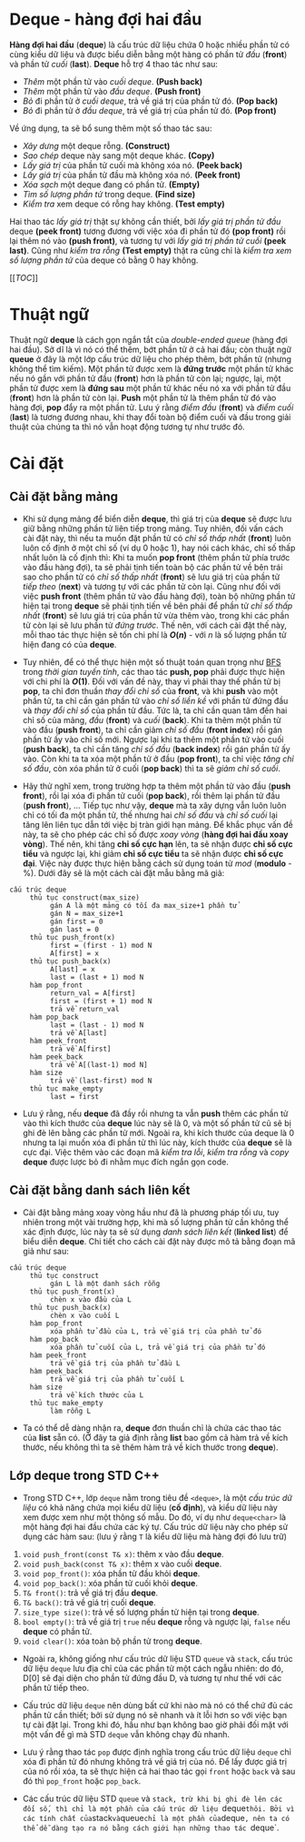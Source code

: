 # Deque - hàng đợi hai đầu

**Hàng đợi hai đầu** (**deque**) là cấu trúc dữ liệu chứa 0 hoặc nhiều phần tử có cùng kiểu dữ liệu và được biểu diễn bằng một hàng có phần tử _đầu_ (**front**) và phần tử _cuối_ (**last**). **Deque** hỗ trợ 4 thao tác như sau:

  - _Thêm_ một phần tử vào _cuối deque_. **(Push back)**
  - _Thêm_ một phần tử vào _đầu deque_. **(Push front)**
  - _Bỏ_ đi phần tử ở _cuối deque_, trả về giá trị của phần tử đó. **(Pop back)**
  - _Bỏ_ đi phần tử ở _đầu deque_, trả về giá trị của phần tử đó. **(Pop front)**

Về ứng dụng, ta sẽ bổ sung thêm một số thao tác sau:
  
  - _Xây dưng_ một deque rỗng. **(Construct)**
  - _Sao chép_ deque này sang một deque khác. **(Copy)**
  - _Lấy giá trị_ của phần tử cuối mà không xóa nó. **(Peek back)**
  - _Lấy giá trị_ của phần tử đầu mà không xóa nó. **(Peek front)**
  - _Xóa sạch_ một deque đang có phần tử. **(Empty)**
  - _Tìm số lượng phần tử_ trong deque. **(Find size)**
  - _Kiểm tra_ xem deque có rỗng hay không. **(Test empty)**

Hai thao tác _lấy giá trị_ thật sự không cần thiết, bởi _lấy giá trị phần tử đầu_ deque **(peek front)** tương đương với việc xóa đi phần tử đó **(pop front)** rồi lại thêm nó vào **(push front)**, và tương tự với _lấy giá trị phần tử cuối_ **(peek last)**. Cũng như  _kiểm tra rỗng_ **(Test empty)** thật ra cũng chỉ là _kiểm tra xem số lượng phần tử_ của deque có bằng 0 hay không.

[[_TOC_]]

# Thuật ngữ

Thuật ngữ **deque** là cách gọn ngắn tắt của _double-ended queue_ (hàng đợi hai đầu). Sở dĩ là vì nó có thể thêm, bớt phần tử ở cả hai đầu; còn thuật ngữ **queue** ở đây là một lớp cấu trúc dữ liệu cho phép thêm, bớt phần tử (nhưng không thể tìm kiếm). Một phần tử được xem là **đứng trước** một phần tử khác nếu nó gần với phần tử đầu (**front**) hơn là phần tử còn lại; ngược, lại, một phần tử được xem là **đứng sau** một phần tử khác nếu nó xa với phần tử đầu (**front**) hơn là phần tử còn lại. **Push** một phần tử là thêm phần tử đó vào hàng đợi, **pop** đẩy ra một phần tử. Lưu ý rằng _điểm đầu_ (**front**) và _điểm cuối_ (**last**) là tương đương nhau, khi thay đổi toàn bộ điểm cuối và đầu trong giải thuật của chúng ta thì nó vẫn hoạt động tương tự như trước đó.

# Cài đặt

## Cài đặt bằng mảng

- Khi sử dụng mảng để biển diễn **deque**, thì giá trị của **deque** sẽ được lưu giữ bằng những phần tử liên tiếp trong mảng. Tuy nhiên, đối vấn cách cài đặt này, thì nếu ta muốn đặt phần tử có _chỉ số thấp nhất_ (**front**) luôn luôn cố định ở một chỉ số (ví dụ $0$ hoặc $1$), hay nói cách khác, chỉ số thấp nhất luôn là cố định thì: Khi ta muốn **pop front** (thêm phần tử phía trước vào đầu hàng đợi), ta sẽ phải tịnh tiến toàn bộ các phần tử về bên trái sao cho phần tử có _chỉ số thấp nhất_ (**front**) sẽ lưu giá trị của phần tử _tiếp theo_ (**next**) và tương tự với các phần tử còn lại. Cũng như đối với việc **push front** (thêm phần tử vào đầu hàng đợi), toàn bộ những phần tử hiện tại trong **deque** sẽ phải tịnh tiến về bên phải để phần tử _chỉ số thấp nhất_ (**front**) sẽ lưu giá trị của phần tử vừa thêm vào, trong khi các phần tử còn lại sẽ lưu phần tử _đứng trước_. Thế nên, với cách cài đặt thế này, mỗi thao tác thực hiện sẽ tốn chi phí là **$O(n)$** - với $n$ là số lượng phần tử hiện đang có của **deque**. 

- Tuy nhiên, để có thể thực hiện một số thuật toán quan trọng như [BFS](http://wcipeg.com/wiki/Breadth-first_search) trong _thời gian tuyến tính_, các thao tác **push, pop** phải được thực hiện với chi phí là **$O(1)$**. Đối với vấn đề này, thay vì phải thay thế phần tử bị **pop**, ta chỉ đơn thuần _thay đổi chỉ số_ của **front**, và khi **push** vào một phần tử, ta chỉ cần gán phần tử vào _chỉ số liền kề_ với phần tử đứng đầu và _thay đổi chỉ số_ của phần tử đầu. Tức là, ta chỉ cần quan tâm đến hai chỉ số của mảng, _đầu_ (**front**) và _cuối_ (**back**). Khi ta thêm một phần tử vào đầu (**push front**), ta chỉ cần giảm _chỉ số đầu_ (**front index**) rồi gán phần tử ấy vào chỉ số mới. Ngược lại khi ta thêm một phần tử vào cuối (**push back**), ta chỉ cần tăng _chỉ số đầu_ (**back index**) rồi gán phần tử ấy vào. Còn khi ta ta xóa một phần tử ở đầu (**pop front**), ta chỉ việc _tăng chỉ số đầu_, còn xóa phần tử ở cuối (**pop back**) thì ta sẽ _giảm chỉ số cuối_.

- Hãy thử nghĩ xem, trong trường hợp ta thêm một phần tử vào đầu (**push front**), rồi lại xóa đi phần tử cuối (**pop back**), rồi thêm lại phần tử đầu (**push front**), ... Tiếp tục như vậy, **deque** mà ta xây dựng vẫn luôn luôn chỉ có tối đa một phần tử, thế nhưng hai _chỉ số đầu_ và _chỉ số cuối_ lại tăng lên liên tục dẫn tới việc bị tràn giới hạn mảng. Để khắc phục vấn đề này, ta sẽ cho phép các chỉ số được _xoay vòng_ (**hàng đợi hai đầu xoay vòng**). Thế nên, khi tăng **chỉ số cực hạn** lên, ta sẽ nhận được **chỉ số cực tiểu** và ngược lại, khi giảm **chỉ số cực tiểu** ta sẽ nhận được **chỉ số cực đại**. Việc này được thực hiện bằng cách sử dụng toán tử _mod_ (**modulo** - %). Dưới đây sẽ là một cách cài đặt mẫu bằng mã giả:

``` 
cấu trúc deque
     thủ tục construct(max_size)
          gán A là một mảng có tối đa max_size+1 phần tử
          gán N = max_size+1
          gán first = 0
          gán last = 0
     thủ tục push_front(x)
          first = (first - 1) mod N
          A[first] = x
     thủ tục push_back(x)
          A[last] = x
          last = (last + 1) mod N
     hàm pop_front
          return_val = A[first]
          first = (first + 1) mod N
          trả về return_val
     hàm pop_back
          last = (last - 1) mod N
          trả về A[last]
     hàm peek_front
          trả về A[first]
     hàm peek_back
          trả về A[(last-1) mod N]
     hàm size
          trả về (last-first) mod N
     thủ tục make_empty
          last = first
```

- Lưu ý rằng, nếu **deque** đã đầy rồi nhưng ta vẫn **push** thêm các phần tử vào thì kích thước của **deque** lúc này sẽ là $0$, và một số phần tử cũ sẽ bị ghi đè lên bằng các phần tử mới. Ngoài ra, khi kích thước của deque là $0$ nhưng ta lại muốn xóa đi phần tử thì lúc này, kích thước của **deque** sẽ là cực đại. Việc thêm vào các đoạn mã _kiểm tra lỗi_, _kiểm tra rỗng_ và _copy_ **deque** được lược bỏ đi nhằm mục đích ngắn gọn code.

## Cài đặt bằng danh sách liên kết

- Cài đặt bằng mảng xoay vòng hầu như đã là phương pháp tối ưu, tuy nhiên trong một vài trường hợp, khi mà số lượng phần tử cần không thể xác định được, lúc này ta sẽ sử dụng _danh sách liên kết_ (**linked list**) để biểu diễn **deque**. Chi tiết cho cách cài đặt này được mô tả bằng đoạn mã giả như sau:

```
cấu trúc deque
     thủ tục construct
          gán L là một danh sách rỗng
     thủ tục push_front(x)
          chèn x vào đầu của L
     thủ tục push_back(x)
          chèn x vào cuối L
     hàm pop_front
          xóa phần tử đầu của L, trả về giá trị của phần tử đó
     hàm pop_back
          xóa phần tử cuối của L, trả về giá trị của phần tử đó 
     hàm peek_front
          trả về giá trị của phần tử đầu L
     hàm peek_back
          trả về giá trị của phần tử cuối L
     hàm size
          trả về kích thước của L
     thủ tục make_empty
          làm rỗng L
```

- Ta có thể dễ dàng nhận ra, **deque** đơn thuần chỉ là chứa các thao tác của **list** sẵn có. (Ở đây ta giả định rằng **list** bao gồm cả hàm trả về kích thước, nếu không thì ta sẽ thêm hàm trả về kích thước trong **deque**).


## Lớp **deque** trong STD C++
- Trong STD C++, lớp `deque` nằm trong tiêu đề `<deque>`, là một _cấu trúc dữ liệu_ có khả năng chứa mọi kiểu dữ liệu (**cố định**), và kiểu dữ liệu này xem được xem như một thông số mẫu. Do đó, ví dụ như `deque<char>` là một hàng đợi hai đầu chứa các ký tự. Cấu trúc dữ liệu này cho phép sử dụng các hàm sau: (lưu ý rằng `T` là kiểu dữ liệu mà hàng đợi đó lưu trữ)

1.  `void push_front(const T& x)`: thêm x vào đầu **deque**.
2.  `void push_back(const T& x)`: thêm x vào cuối **deque**.
3.  `void pop_front()`: xóa phần tử đầu khỏi **deque**.
4.  `void pop_back()`: xóa phần tử cuối khỏi **deque**.
5.  `T& front()`: trả về giá trị đầu **deque**.
6.  `T& back()`: trả về giá trị cuối **deque**.
7.  `size_type size()`: trả về số lượng phần tử hiện tại trong **deque**.
8.  `bool empty()`: trả về giá trị `true` nếu **deque** rỗng và ngược lại, `false` nếu **deque** có phần tử.
9.  `void clear()`: xóa toàn bộ phần tử trong **deque**.

- Ngoài ra, không giống như cấu trúc dữ liệu STD `queue` và `stack`, cấu trúc dữ liệu `deque` lưu địa chỉ của các phần tử một cách ngẫu nhiên: do đó, D[0] sẽ đại diện cho phần tử đứng đầu D, và tương tự như thế với các phần tử tiếp theo.

- Cấu trúc dữ liệu `deque` nên dùng bất cứ khi nào mà nó có thể chứ đủ các phần tử cần thiết; bởi sử dụng nó sẽ nhanh và ít lỗi hơn so với việc bạn tự cài đặt lại. Trong khi đó, hầu như bạn không bao giờ phải đối mặt với một vấn đề gì mà STD `deque` vẫn không chạy đủ nhanh.

- Lưu ý rằng thao tác `pop` được định nghĩa trong cấu trúc dữ liệu `deque` chỉ xóa đi phần tử đó nhưng không trả về giá trị của nó. Để lấy được giá trị của nó rồi xóa, ta sẽ thực hiện cả hai thao tác gọi `front` hoặc `back` và sau đó thì `pop_front` hoặc `pop_back`.

- Các cấu trúc dữ liệu STD `queue` và `stack, trừ khi bị ghi đè lên các đối số, thì chỉ là một phần của cấu trúc dữ liệu `deque` thôi. Bởi vì các tính chất của `stack` và `queue` chỉ là một phần của `deque`, nên ta có thể dễ dàng tạo ra nó bằng cách giới hạn những thao tác `deque`.
